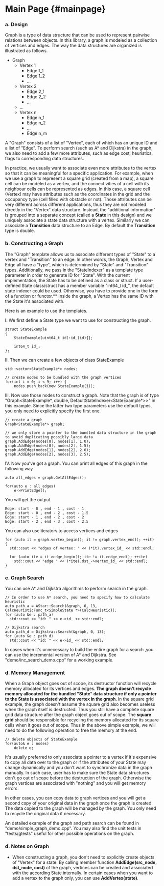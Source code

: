 Main Page                         {#mainpage}
=========

### a. Design

Graph is a type of data structure that can be used to represent pairwise relations between objects. In this library, a graph is modeled as a collection of vertices and edges. The way the data structures are organized is illustrated as follows.

* Graph
  * Vertex 1
    * Edge 1_1
    * Edge 1_2
    * ...
  * Vertex 2
    * Edge 2_1
    * Edge 2_2
    * ...
  * ...
  * Vertex n
    * Edge n_1
    * Edge n_2
    * ...
    * Edge n_m

A "Graph" consists of a list of "Vertex", each of which has an unique ID and a list of "Edge". To perform search (such as A* and Dijkstra) in the graph, we also need to add a few more attributes, such as edge cost, heuristics, flags to corresponding data structures. 

In practice, we usually want to associate even more attributes to the vertex so that it can be meaningful for a specific application. For example, when we use a graph to represent a square grid (created from a map), a square cell can be modeled as a vertex, and the connectivities of a cell with its neighbour cells can be represented as edges. In this case, a square cell (Vertex) may have attributes such as the coordinates in the grid and the occupancy type (cell filled with obstacle or not). Those attributes can be very different across different applications, thus they are not modeled directly in the "Vertex" data structure. Instead, the "additional information" is grouped into a separate concept (called a **State** in this design) and we uniquely associate a state data structure with a vertex. Similarly we can associate a **Transition** data structure to an Edge. By default the **Transition** type is double.

### b. Constructing a Graph

The "Graph" template allows us to associate different types of "State" to a vertex and "Transition" to an edge. In other words, the Graph, Vertex and Edge all have a "type", which is determined by "State" and "Transition" types. Additionally, we pass in the "StateIndexer" as a template type parameter in order to generate ID for "State". With the current implementation, the State has to be defined as a class or struct. If a user-defined State class/struct has a member variable "int64_t id_", the default state indexer could be used. Otherwise, you have to provide one in the form of a function or functor.** Inside the graph, a Vertex has the same ID with the State it's associated with. 

Here is an example to use the templates.

I. We first define a State type we want to use for constructing the graph.

~~~
struct StateExample
{
	StateExample(uint64_t id):id_(id){};

	int64_t id_;
};
~~~

II. Then we can create a few objects of class StateExample

~~~
std::vector<StateExample*> nodes;

// create nodes to be bundled with the graph vertices
for(int i = 0; i < 9; i++) {
	nodes.push_back(new StateExample(i));
~~~

III. Now use those nodes to construct a graph. Note that the graph is of type "Graph<StateExample*, double, DefaultStateIndexer<StateExample*>>" in this example. Since the latter two type parameters use the default types, you only need to explicitly specify the first one.

~~~
// create a graph
Graph<StateExample*> graph;

// we only store a pointer to the bundled data structure in the graph to avoid duplicating possibly large data
graph.AddEdge(nodes[0], nodes[1], 1.0);
graph.AddEdge(nodes[0], nodes[2], 1.5);
graph.AddEdge(nodes[1], nodes[2], 2.0);
graph.AddEdge(nodes[2], nodes[3], 2.5);
~~~

IV. Now you've got a graph. You can print all edges of this graph in the following way

~~~
auto all_edges = graph.GetAllEdges();

for(auto e : all_edges)
	e->PrintEdge();
~~~

You will get the output

~~~
Edge: start - 0 , end - 1 , cost - 1
Edge: start - 0 , end - 2 , cost - 1.5
Edge: start - 1 , end - 2 , cost - 2
Edge: start - 2 , end - 3 , cost - 2.5
~~~

You can also use iterators to access vertices and edges

~~~
for (auto it = graph.vertex_begin(); it != graph.vertex_end(); ++it)
{
  std::cout << "edges of vertex: " << (*it).vertex_id_ << std::endl;
  
  for (auto ite = it->edge_begin(); ite != it->edge_end(); ++ite)
    std::cout << "edge " << (*ite).dst_->vertex_id_ << std::endl;
}
~~~

### c. Graph Search

You can use A* and Dijkstra algorithms to perform search in the graph.

~~~
// In order to use A* search, you need to specify how to calculate heuristic
auto path_a = AStar::Search(&graph, 0, 13, CalcHeuristicFunc_t<SimpleState *>(CalcHeuristic));
for (auto &e : path_a)
  std::cout << "id: " << e->id_ << std::endl;

// Dijkstra search
auto path_d = Dijkstra::Search(&graph, 0, 13);
for (auto &e : path_d)
  std::cout << "id: " << e->id_ << std::endl;
~~~

In cases when it's unnecessary to build the entire graph for a search ,you can use the incremental version of A* and Dijkstra. See "demo/inc_search_demo.cpp" for a working example.

### d. Memory Management

When a Graph object goes out of scope, its destructor function will recycle memory allocated for its vertices and edges. **The graph doesn't recycle memory allocated for the bundled "State" data structure if only a pointer to the State is associated with the vertex in the graph**. In the square grid example, the graph doesn't assume the square grid also becomes useless when the graph itself is destructed. Thus you still have a complete square grid data structure after the graph object goes out of scope. The **square grid** should be responsible for recycling the memory allocated for its square cells when it goes out of scope. Thus in the above simple example, we will need to do the following operation to free the memory at the end.

~~~
// delete objects of StateExample
for(auto& e : nodes)
	delete e;
~~~

It's usually preferred to only associate a pointer to a vertex if it's expensive to copy all data over to the graph or if the attributes of your State may change dynamically and you don't want to synchronize data in the graph manually. In such case, user has to make sure the State data structures don't go out of scope before the destruction of the graph. Otherwise the graph vertices are associated with "nothing" and you will get memory errors.

In other cases, you can copy data to graph vertices and you will get a second copy of your original data in the graph once the graph is created. The data copied to the graph will be managed by the graph. You only need to recycle the original data if necessary.

An detailed example of the graph and path search can be found in "demo/simple_graph_demo.cpp". You may also find the unit tests in "tests/gtests" useful for other possible operations on the graph.

### d. Notes on Graph

* When constructing a graph, you don't need to explicitly create objects of "Vertex" for a state. By calling member function **AddEdge(src_node, dst_node, cost)** of the graph, vertices can be created and associated with the according State internally. In certain cases when you want to add a vertex to the graph only, you can use **AddVertex(state)**.
